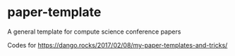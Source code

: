 # paper-template
A general template for compute science conference papers

Codes for https://dango.rocks/2017/02/08/my-paper-templates-and-tricks/
